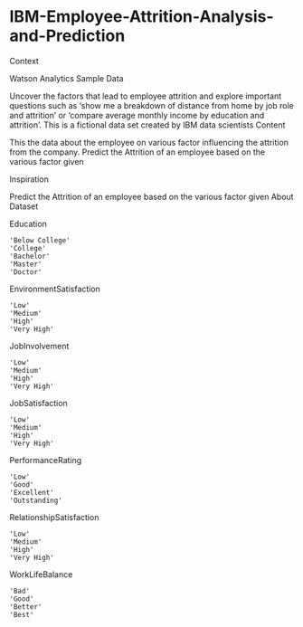 # IBM-Employee-Attrition-Analysis-and-Prediction


Context

Watson Analytics Sample Data

Uncover the factors that lead to employee attrition and explore important questions such as ‘show me a breakdown of distance from home by job role and attrition’ or ‘compare average monthly income by education and attrition’. This is a fictional data set created by IBM data scientists
Content

This the data about the employee on various factor influencing the attrition from the company.
Predict the Attrition of an employee based on the various factor given

Inspiration

Predict the Attrition of an employee based on the various factor given
About Dataset

Education

    'Below College'
    'College'
    'Bachelor'
    'Master'
    'Doctor'

EnvironmentSatisfaction

    'Low'
    'Medium'
    'High'
    'Very High'

JobInvolvement

    'Low'
    'Medium'
    'High'
    'Very High'

JobSatisfaction

    'Low'
    'Medium'
    'High'
    'Very High'

PerformanceRating

    'Low'
    'Good'
    'Excellent'
    'Outstanding'

RelationshipSatisfaction

    'Low'
    'Medium'
    'High'
    'Very High'

WorkLifeBalance

    'Bad'
    'Good'
    'Better'
    'Best'
